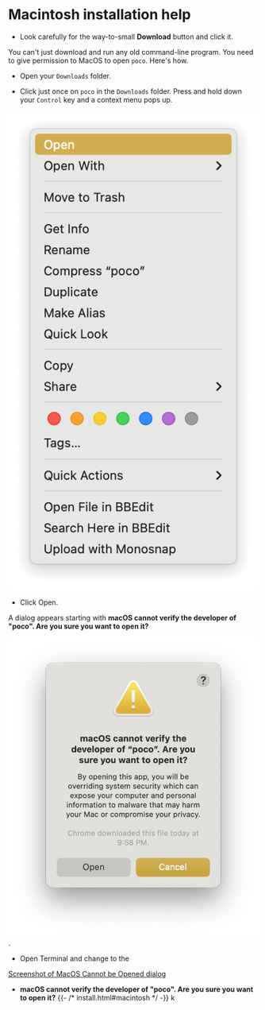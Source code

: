 # Macintosh installation help

* Look carefully for the way-to-small **Download** button and click it.

You can't just download and run any old command-line program. You need to give permission to MacOS to open
`poco`. Here's how.

* Open your `Downloads` folder. 

* Click just once on `poco` in the `Downloads` folder. Press and hold down your `Control` key and a context
menu pops up. 

![Screenshot of context open dialog](img/context-open-dialog.png)

* Click Open.

A dialog appears starting with **macOS cannot verify the developer of "poco". Are you sure you want to open it?**

![Screenshot of MacOS cannot verify dialog](img/cannot-verify-developer.png).


* Open Terminal and change to the 

[Screenshot of MacOS Cannot be Opened dialog](img/cannot-be-opened.png)


* **macOS cannot verify the developer of "poco". Are you sure you want to open it?**
{{- /* install.html#macintosh */ -}}
k
